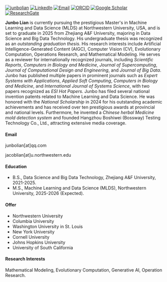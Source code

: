 [![junbolian](https://img.shields.io/badge/junbolian-github-blue?logo=github)](https://github.com/junbolian)
[![LinkedIn](https://img.shields.io/badge/-LinkedIn-blue?logo=linkedin&logoColor=white)](https://www.linkedin.com/in/junbo-lian-67a163358)
[![Email](https://img.shields.io/badge/Email-jacoblian@u.northwestern.edu-blue)](mailto:jacoblian@u.northwestern.edu)
[![ORCID](https://img.shields.io/badge/ORCID-0000--0001--7602--0022-brightgreen?logo=orcid&logoColor=white)](https://orcid.org/0000-0001-7602-0022)
[![Google Scholar](https://img.shields.io/badge/Google%20Scholar-Profile-blue?logo=google-scholar&logoColor=white)](https://scholar.google.co.uk/citations?user=swfyyjkAAAAJ&hl)
[![ResearchGate](https://img.shields.io/badge/ResearchGate-Profile-00CCBB?logo=researchgate&logoColor=white)](https://www.researchgate.net/profile/Junbo-Lian-2)


**Junbo Lian** is currently pursuing the prestigious Master's in Machine Learning and Data Science (MLDS) at Northwestern University, USA, and is set to graduate in 2025 from Zhejiang A\&F University, majoring in Data Science and Big Data Technology. His undergraduate thesis was recognized as an *outstanding graduation thesis*. His research interests include Artificial Intelligence-Generated Content (AIGC), Computer Vision (CV), Evolutionary Computation, Operations Research, and Mathematical Modeling. He serves as a reviewer for internationally recognized journals, including *Scientific Reports*, *Computers in Biology and Medicine*, *Journal of Supercomputing*, *Journal of Computational Design and Engineering*, and *Journal of Big Data*. Junbo has published multiple papers in prominent journals such as *Expert Systems with Applications*, *Applied Soft Computing*, *Computers in Biology and Medicine*, and *International Journal of Systems Science*, with two papers recognized as *ESI Hot Papers*. Junbo has filed several national invention patents related to Machine Learning and Data Science. He was honored with the *National Scholarship* in 2024 for his outstanding academic achievements and has received over ten prestigious awards at provincial and national levels. Furthermore, he invented a *Chinese herbal Medicine mold detection system* and founded Hangzhou Boshiwei (Bossway) Testing Technology Co., Ltd., attracting extensive media coverage.


#### Email
junbolian[at]qq.com

jacoblian[at]u.northwestern.edu

#### Education
- B.S., Data Science and Big Data Technology, Zhejiang A&F University, 2021-2025.
- M.S., Machine Learning and Data Science (MLDS), Northwestern University, 2025-2026 (Expected).

#### Offer
- Northwestern University
- Columbia University
- Washington University in St. Louis
- New York University
- Cornell University
- Johns Hopkins University
- University of South California

#### Research Interests
Mathematical Modeling, Evolutionary Computation, Generative AI, Operation Research.

